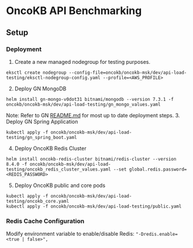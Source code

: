 # OncoKB API Benchmarking

## Setup

### Deployment
1. Create a new managed nodegroup for testing purposes.
```
eksctl create nodegroup --config-file=oncokb/oncokb-msk/dev/api-load-testing/eksctl-nodegroup-config.yaml --profile=<AWS_PROFILE>
```
2. Deploy GN MongoDB
```
helm install gn-mongo-v0dot31 bitnami/mongodb --version 7.3.1 -f oncokb/oncokb-msk/dev/api-load-testing/gn_mongo_values.yaml
```
Note: Refer to GN [README.md](https://github.com/knowledgesystems/knowledgesystems-k8s-deployment/blob/master/genome-nexus/README.md) for most up to date deployment steps.
3. Deploy GN Spring Application
```
kubectl apply -f oncokb/oncokb-msk/dev/api-load-testing/gn_spring_boot.yaml
```
4. Deploy OncoKB Redis Cluster 
```
helm install oncokb-redis-cluster bitnami/redis-cluster --version 8.4.0 -f oncokb/oncokb-msk/dev/api-load-testing/oncokb_redis_cluster_values.yaml --set global.redis.password=<REDIS_PASSWORD>
```
5. Deploy OncoKB public and core pods
```
kubectl apply -f oncokb/oncokb-msk/dev/api-load-testing/oncokb_core.yaml
kubectl apply -f oncokb/oncokb-msk/dev/api-load-testing/public.yaml
```

### Redis Cache Configuration
Modify environment variable to enable/disable Redis: `"-Dredis.enable=<true | false>",`
